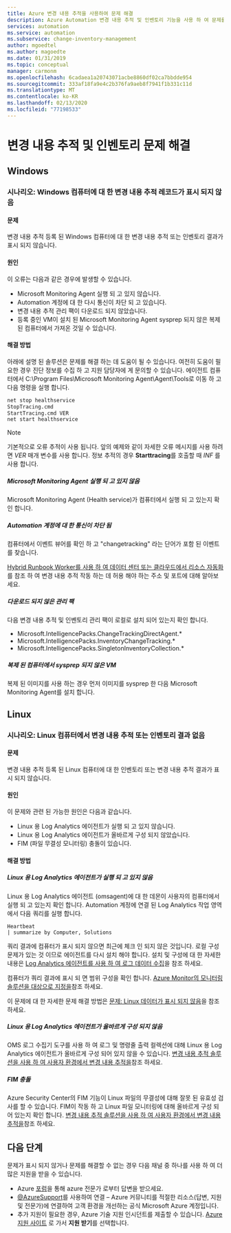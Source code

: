 ```yaml
---
title: Azure 변경 내용 추적을 사용하여 문제 해결
description: Azure Automation 변경 내용 추적 및 인벤토리 기능을 사용 하 여 문제를 해결 하 고 문제를 해결 하는 방법을 알아봅니다.
services: automation
ms.service: automation
ms.subservice: change-inventory-management
author: mgoedtel
ms.author: magoedte
ms.date: 01/31/2019
ms.topic: conceptual
manager: carmonm
ms.openlocfilehash: 6cadaea1a20743071acbe8860df02ca7bbdde954
ms.sourcegitcommit: 333af18fa9e4c2b376fa9aeb8f7941f1b331c11d
ms.translationtype: MT
ms.contentlocale: ko-KR
ms.lasthandoff: 02/13/2020
ms.locfileid: "77198533"
---
```

# <a name="troubleshoot-change-tracking-and-inventory"></a>변경 내용 추적 및 인벤토리 문제 해결

## <a name="windows"></a>Windows

### <a name="records-not-showing-windows"></a>시나리오: Windows 컴퓨터에 대 한 변경 내용 추적 레코드가 표시 되지 않음

#### <a name="issue"></a>문제

변경 내용 추적 등록 된 Windows 컴퓨터에 대 한 변경 내용 추적 또는 인벤토리 결과가 표시 되지 않습니다.

#### <a name="cause"></a>원인

이 오류는 다음과 같은 경우에 발생할 수 있습니다.

* Microsoft Monitoring Agent 실행 되 고 있지 않습니다.
* Automation 계정에 대 한 다시 통신이 차단 되 고 있습니다.
* 변경 내용 추적 관리 팩이 다운로드 되지 않았습니다.
* 등록 중인 VM이 설치 된 Microsoft Monitoring Agent sysprep 되지 않은 복제 된 컴퓨터에서 가져온 것일 수 있습니다.

#### <a name="resolution"></a>해결 방법

아래에 설명 된 솔루션은 문제를 해결 하는 데 도움이 될 수 있습니다. 여전히 도움이 필요한 경우 진단 정보를 수집 하 고 지원 담당자에 게 문의할 수 있습니다. 에이전트 컴퓨터에서 C:\Program Files\Microsoft Monitoring Agent\Agent\Tools로 이동 하 고 다음 명령을 실행 합니다.

```cmd
net stop healthservice
StopTracing.cmd
StartTracing.cmd VER
net start healthservice
```

> [!NOTE]
> 기본적으로 오류 추적이 사용 됩니다. 앞의 예제와 같이 자세한 오류 메시지를 사용 하려면 *VER* 매개 변수를 사용 합니다. 정보 추적의 경우 **Starttracing**를 호출할 때 *INF* 를 사용 합니다.

##### <a name="microsoft-monitoring-agent-not-running"></a>Microsoft Monitoring Agent 실행 되 고 있지 않음

Microsoft Monitoring Agent (Health service)가 컴퓨터에서 실행 되 고 있는지 확인 합니다.

##### <a name="communication-to-automation-account-blocked"></a>Automation 계정에 대 한 통신이 차단 됨

컴퓨터에서 이벤트 뷰어를 확인 하 고 "changetracking" 라는 단어가 포함 된 이벤트를 찾습니다.

[Hybrid Runbook Worker를 사용 하 여 데이터 센터 또는 클라우드에서 리소스 자동화](../automation-hybrid-runbook-worker.md#network-planning) 를 참조 하 여 변경 내용 추적 작동 하는 데 허용 해야 하는 주소 및 포트에 대해 알아보세요.

##### <a name="management-packs-not-downloaded"></a>다운로드 되지 않은 관리 팩

다음 변경 내용 추적 및 인벤토리 관리 팩이 로컬로 설치 되어 있는지 확인 합니다.

* Microsoft.IntelligencePacks.ChangeTrackingDirectAgent.*
* Microsoft.IntelligencePacks.InventoryChangeTracking.*
* Microsoft.IntelligencePacks.SingletonInventoryCollection.*

##### <a name="vm-from-cloned-machine-that-has-not-been-sysprepped"></a>복제 된 컴퓨터에서 sysprep 되지 않은 VM

복제 된 이미지를 사용 하는 경우 먼저 이미지를 sysprep 한 다음 Microsoft Monitoring Agent를 설치 합니다.

## <a name="linux"></a>Linux

### <a name="scenario-no-change-tracking-or-inventory-results-on-linux-machines"></a>시나리오: Linux 컴퓨터에서 변경 내용 추적 또는 인벤토리 결과 없음

#### <a name="issue"></a>문제

변경 내용 추적 등록 된 Linux 컴퓨터에 대 한 인벤토리 또는 변경 내용 추적 결과가 표시 되지 않습니다. 

#### <a name="cause"></a>원인
이 문제와 관련 된 가능한 원인은 다음과 같습니다.
* Linux 용 Log Analytics 에이전트가 실행 되 고 있지 않습니다.
* Linux 용 Log Analytics 에이전트가 올바르게 구성 되지 않았습니다.
* FIM (파일 무결성 모니터링) 충돌이 있습니다.

#### <a name="resolution"></a>해결 방법 

##### <a name="log-analytics-agent-for-linux-not-running"></a>Linux 용 Log Analytics 에이전트가 실행 되 고 있지 않음

Linux 용 Log Analytics 에이전트 (omsagent)에 대 한 데몬이 사용자의 컴퓨터에서 실행 되 고 있는지 확인 합니다. Automation 계정에 연결 된 Log Analytics 작업 영역에서 다음 쿼리를 실행 합니다.

```loganalytics Copy
Heartbeat
| summarize by Computer, Solutions
```

쿼리 결과에 컴퓨터가 표시 되지 않으면 최근에 체크 인 되지 않은 것입니다. 로컬 구성 문제가 있는 것 이므로 에이전트를 다시 설치 해야 합니다. 설치 및 구성에 대 한 자세한 내용은 [Log Analytics 에이전트를 사용 하 여 로그 데이터 수집](https://docs.microsoft.com/azure/azure-monitor/platform/log-analytics-agent)을 참조 하세요. 

컴퓨터가 쿼리 결과에 표시 되 면 범위 구성을 확인 합니다. [Azure Monitor의 모니터링 솔루션을 대상으로 지정을](https://docs.microsoft.com/azure/azure-monitor/insights/solution-targeting)참조 하세요.

이 문제에 대 한 자세한 문제 해결 방법은 [문제: Linux 데이터가 표시 되지 않음](https://docs.microsoft.com/azure/azure-monitor/platform/agent-linux-troubleshoot#issue-you-are-not-seeing-any-linux-data)을 참조 하세요.

##### <a name="log-analytics-agent-for-linux-not-configured-correctly"></a>Linux 용 Log Analytics 에이전트가 올바르게 구성 되지 않음

OMS 로그 수집기 도구를 사용 하 여 로그 및 명령줄 출력 컬렉션에 대해 Linux 용 Log Analytics 에이전트가 올바르게 구성 되어 있지 않을 수 있습니다. [변경 내용 추적 솔루션을 사용 하 여 사용자 환경에서 변경 내용 추적을](../change-tracking.md)참조 하세요.

##### <a name="fim-conflicts"></a>FIM 충돌

Azure Security Center의 FIM 기능이 Linux 파일의 무결성에 대해 잘못 된 유효성 검사를 할 수 있습니다. FIM이 작동 하 고 Linux 파일 모니터링에 대해 올바르게 구성 되어 있는지 확인 합니다. [변경 내용 추적 솔루션을 사용 하 여 사용자 환경에서 변경 내용 추적을](../change-tracking.md)참조 하세요.

## <a name="next-steps"></a>다음 단계

문제가 표시 되지 않거나 문제를 해결할 수 없는 경우 다음 채널 중 하나를 사용 하 여 더 많은 지원을 받을 수 있습니다.

* Azure [포럼](https://azure.microsoft.com/support/forums/)을 통해 azure 전문가 로부터 답변을 받으세요.
* [@AzureSupport](https://twitter.com/azuresupport)를 사용하여 연결 – Azure 커뮤니티를 적절한 리소스(답변, 지원 및 전문가)에 연결하여 고객 환경을 개선하는 공식 Microsoft Azure 계정입니다.
* 추가 지원이 필요한 경우, Azure 기술 지원 인시던트를 제출할 수 있습니다. [Azure 지원 사이트](https://azure.microsoft.com/support/options/) 로 가서 **지원 받기**를 선택합니다.
